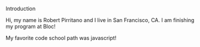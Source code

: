 Introduction

Hi, my name is Robert Pirritano and I live in San Francisco, CA.  I am finishing my
program at Bloc!

My favorite code school path was javascript!
